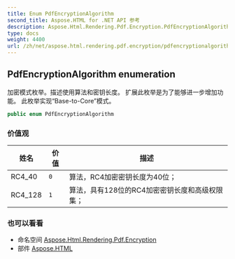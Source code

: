 ```yaml
---
title: Enum PdfEncryptionAlgorithm
second_title: Aspose.HTML for .NET API 参考
description: Aspose.Html.Rendering.Pdf.Encryption.PdfEncryptionAlgorithm 枚举. 加密模式枚举描述使用算法和密钥长度 扩展此枚举是为了能够进一步增加功能 此枚举实现BasetoCore模式
type: docs
weight: 4400
url: /zh/net/aspose.html.rendering.pdf.encryption/pdfencryptionalgorithm/
---
```

## PdfEncryptionAlgorithm enumeration

加密模式枚举。描述使用算法和密钥长度。 扩展此枚举是为了能够进一步增加功能。 此枚举实现“Base-to-Core”模式。

```csharp
public enum PdfEncryptionAlgorithm
```

### 价值观

| 姓名 | 价值 | 描述 |
| --- | --- | --- |
| RC4_40 | `0` | 算法，RC4加密密钥长度为40位； |
| RC4_128 | `1` | 算法，具有128位的RC4加密密钥长度和高级权限集； |

### 也可以看看

* 命名空间 [Aspose.Html.Rendering.Pdf.Encryption](../../aspose.html.rendering.pdf.encryption/)
* 部件 [Aspose.HTML](../../)


